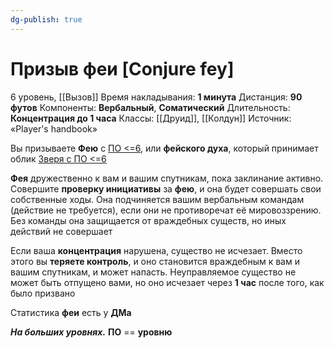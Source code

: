 ```yaml
---
dg-publish: true
---
```

# Призыв феи [Conjure fey]
6 уровень, [[Вызов]]
Время накладывания: **1 минута**
Дистанция: **90 футов**
Компоненты: **Вербальный**, **Соматический**
Длительность: **Концентрация до 1 часа**
Классы: [[Друид]], [[Колдун]]
Источник: «Player's handbook»

Вы призываете **Фею** с [ПО <=6](https://dnd.su/bestiary/?search=&type=32&danger=10%7C11%7C12%7C13%7C14%7C15%7C16%7C17%7C18%7C19), или **фейского духа**, который принимает облик [Зверя с ПО <=6](https://dnd.su/bestiary/?search=&type=22&danger=10%7C11%7C12%7C13%7C14%7C15%7C16%7C17%7C18%7C19)

**Фея** дружественно к вам и вашим спутникам, пока заклинание активно. Совершите **проверку инициативы** за **фею**, и она будет совершать свои собственные ходы. Она подчиняется вашим вербальным командам (действие не требуется), если они не противоречат её мировоззрению. Без команды она защищается от враждебных существ, но иных действий не совершает

Если ваша **концентрация** нарушена, существо не исчезает. Вместо этого вы **теряете контроль**, и оно становится враждебным к вам и вашим спутникам, и может напасть. Неуправляемое существо не может быть отпущено вами, но оно исчезает через **1 час** после того, как было призвано

Статистика **феи** есть у **ДМа**

**_На больших уровнях._** **ПО** == **уровню**